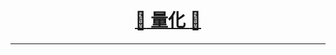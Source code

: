 [<h1 align = "center">:rocket: 量化 :facepunch:</h1>][1]

---
[1]: https://zhuanlan.zhihu.com/p/26179943
